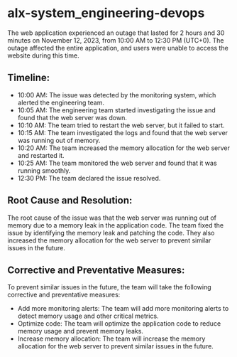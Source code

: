 # alx-system_engineering-devops


The web application experienced an outage that lasted for 2 hours and 30 minutes on November 12, 2023, from 10:00 AM to 12:30 PM (UTC+0). The outage affected the entire application, and users were unable to access the website during this time.

## Timeline:

- 10:00 AM: The issue was detected by the monitoring system, which alerted the engineering team.
- 10:05 AM: The engineering team started investigating the issue and found that the web server was down.
- 10:10 AM: The team tried to restart the web server, but it failed to start.
- 10:15 AM: The team investigated the logs and found that the web server was running out of memory.
- 10:20 AM: The team increased the memory allocation for the web server and restarted it.
- 10:25 AM: The team monitored the web server and found that it was running smoothly.
- 12:30 PM: The team declared the issue resolved.

## Root Cause and Resolution:

The root cause of the issue was that the web server was running out of memory due to a memory leak in the application code. The team fixed the issue by identifying the memory leak and patching the code. They also increased the memory allocation for the web server to prevent similar issues in the future.

## Corrective and Preventative Measures:

To prevent similar issues in the future, the team will take the following corrective and preventative measures:

- Add more monitoring alerts: The team will add more monitoring alerts to detect memory usage and other critical metrics.
- Optimize code: The team will optimize the application code to reduce memory usage and prevent memory leaks.
- Increase memory allocation: The team will increase the memory allocation for the web server to prevent similar issues in the future.
